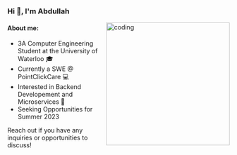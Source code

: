 <h3 align="left">Hi 👋, I'm Abdullah</h3>
<img align="right" alt="coding" width="280" src="https://media.tenor.com/2uyENRmiUt0AAAAC/coding.gif">
<h4 align="left">About me:</h4>
<ul>
  <li> 3A Computer Engineering Student at the University of Waterloo 🎓</li>
  <li> Currently a SWE @ PointClickCare 💻</li>
  <li> Interested in Backend Developement and Microservices 🌱</li>
  <li> Seeking Opportunities for Summer 2023</li>
</ul>

<p>Reach out if you have any inquiries or opportunities to discuss! </p>
